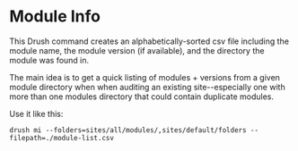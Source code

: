 # Module Info

This Drush command creates an alphabetically-sorted csv file including
the module name, the module version (if available), and the directory
the module was found in.

The main idea is to get a quick listing of modules + versions from a
given module directory when when auditing an existing site--especially
one with more than one modules directory that could contain duplicate
modules.

Use it like this:

`drush mi --folders=sites/all/modules/,sites/default/folders --filepath=./module-list.csv`
